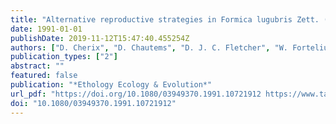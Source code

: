 ```yaml
---
title: "Alternative reproductive strategies in Formica lugubris Zett. (Hymenoptera Formicidae)"
date: 1991-01-01
publishDate: 2019-11-12T15:47:40.455254Z
authors: ["D. Cherix", "D. Chautems", "D. J. C. Fletcher", "W. Fortelius", "G. Gris", "L. Keller", "L. Passera", "R. Rosengren", "E. L. Vargo", "F. Walter"]
publication_types: ["2"]
abstract: ""
featured: false
publication: "*Ethology Ecology & Evolution*"
url_pdf: "https://doi.org/10.1080/03949370.1991.10721912 https://www.tandfonline.com/doi/pdf/10.1080/03949370.1991.10721912?needAccess=true"
doi: "10.1080/03949370.1991.10721912"
---
```


